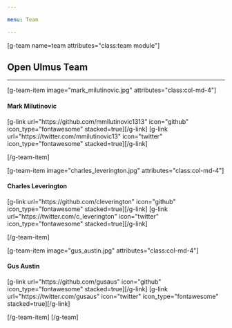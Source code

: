 ```yaml
---

menu: Team

---
```


[g-team name=team attributes="class:team module"]

## Open Ulmus Team
___

[g-team-item image="mark_milutinovic.jpg" attributes="class:col-md-4"]
#### Mark Milutinovic
<div class="item-social">
[g-link url="https://github.com/mmilutinovic1313" icon="github" icon_type="fontawesome" stacked=true][/g-link]
[g-link url="https://twitter.com/mmilutinovic13" icon="twitter" icon_type="fontawesome" stacked=true][/g-link]
</div>

[/g-team-item]

[g-team-item image="charles_leverington.jpg" attributes="class:col-md-4"]
#### Charles Leverington
<div class="item-social">
[g-link url="https://github.com/cleverington" icon="github" icon_type="fontawesome" stacked=true][/g-link]
[g-link url="https://twitter.com/c_leverington" icon="twitter" icon_type="fontawesome" stacked=true][/g-link]
</div>

[/g-team-item]

[g-team-item image="gus_austin.jpg" attributes="class:col-md-4"]
#### Gus Austin
<div class="item-social">
[g-link url="https://github.com/gusaus" icon="github" icon_type="fontawesome" stacked=true][/g-link]
[g-link url="https://twitter.com/gusaus" icon="twitter" icon_type="fontawesome" stacked=true][/g-link]
</div>

[/g-team-item]
[/g-team]
